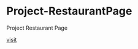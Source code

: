 # Project-RestaurantPage
Project Restaurant Page

[visit](https://dullat.github.io/Project-RestaurantPage/dist/)
